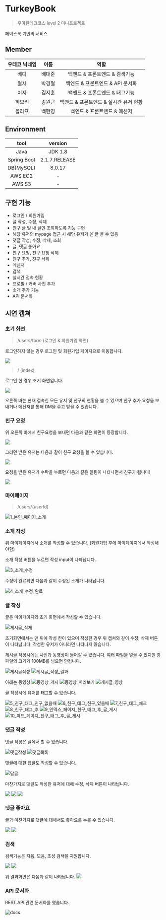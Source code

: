 # TurkeyBook

> 우아한테크코스 level 2 미니프로젝트

페이스북 기반의 서비스

## Member

우테코 닉네임 | 이름 | 역할
:--: | :--: | :--:
베디 | 배대준 | 백엔드 & 프론트엔드 & 검색기능
철시 | 박경철 | 백엔드 & 프론트엔드 & API 문서화
이지 | 김지훈 | 백엔드 & 프론트엔드 & 태그기능
히브리 | 송원근 | 백엔드 & 프론트엔드 & 실시간 유저 현황
올라프 | 백현영 | 백엔드 & 프론트엔드 & 메신저

## Environment

tool | version
:--: | :--:
Java | JDK 1.8
Spring Boot | 2.1.7.RELEASE
DB(MySQL) | 8.0.17
AWS EC2 | -
AWS S3 | -

## 구현 기능

- 로그인 / 회원가입
- 글 작성, 수정, 삭제
- 친구 글 및 내 글만 조회하도록 기능 구현
- 해당 유저의 mypage 접근 시 해당 유저가 쓴 글 볼 수 있음
- 댓글 작성, 수정, 삭제, 조회
- 글, 댓글 좋아요
- 친구 요청, 친구 요청 삭제
- 친구 추가, 친구 삭제
- 메신저
- 검색
- 실시간 접속 현황
- 프로필 / 커버 사진 추가
- 소개 추가 기능
- API 문서화

## 시연 캡쳐

### 초기 화면

> /users/form (로그인 & 회원가입 화면)

로그인하지 않는 경우 로그인 및 회원가입 페이지으로 이동합니다.

![](https://user-images.githubusercontent.com/30178507/64216825-8bd7dd00-cef5-11e9-82e8-e6587b00350b.png)

> / (index)

로그인 한 경우 초기 화면입니다.

![](https://user-images.githubusercontent.com/30178507/64216864-c5a8e380-cef5-11e9-9e93-3ebabb0f1b94.png)

오른쪽 바는 현재 접속한 모든 유저 및 친구의 현황을 볼 수 있으며 친구 추가 요청을 보내거나 메신저를 통해 DM을 주고 받을 수 있습니다.

### 친구 요청

위 오른쪽 바에서 친구요청을 보내면 다음과 같은 화면이 등장합니다.

![](https://user-images.githubusercontent.com/30178507/64216934-1587aa80-cef6-11e9-8bf6-383cbcffacdd.png)

그러면 받은 유저는 다음과 같이 친구 요청을 볼 수 있습니다.

![](https://user-images.githubusercontent.com/30178507/64216932-14ef1400-cef6-11e9-9070-5e57e1eb3f62.png)

요청을 받은 유저가 수락을 누르면 다음과 같은 알림이 나타나면서 친구가 됩니다!

![](https://user-images.githubusercontent.com/30178507/64216936-1587aa80-cef6-11e9-897f-52a50dc97816.png)

### 마이페이지

> /users/{userId}

![1_본인_페이지_소개](https://user-images.githubusercontent.com/30178507/64217060-bb3b1980-cef6-11e9-8bd9-77e816fe89a5.png)

### 소개 작성

위 마이페이지에서 소개를 작성할 수 있습니다. (회원가입 후에 마이페이지에서 작성해야함)

소개 작성 버튼을 누르면 작성 input이 나타납니다.

![3_소개_수정](https://user-images.githubusercontent.com/30178507/64217061-bb3b1980-cef6-11e9-80b7-9e2b95026fe4.png)

수정이 완료되면 다음과 같이 수정된 소개가 나타납니다.

![4_소개_수정_완료](https://user-images.githubusercontent.com/30178507/64217062-bbd3b000-cef6-11e9-8f3c-978df0acf6ba.png)

### 글 작성

글은 마이페이지와 초기 화면에서 작성할 수 있습니다.

![게시글_삭제](https://user-images.githubusercontent.com/30178507/64217178-5502c680-cef7-11e9-9c2b-289f3b161ac3.PNG)

초기화면에서는 맨 위에 작성 칸이 있으며 작성한 경우 위 캡쳐와 같이 수정, 삭제 버튼이 나타납니다. 작성한 유저가 아니라면 나타나지 않습니다.

게시글 작성시에는 사진과 동영상이 들어갈 수 있습니다. 여러 파일을 넣을 수 있지만 총 파일의 크기가 100MB를 넘으면 안됩니다.

![게시글작성](https://user-images.githubusercontent.com/30178507/64217313-e1ad8480-cef7-11e9-9a28-125d2af1e5c8.png)
![게시글_작성_결과](https://user-images.githubusercontent.com/30178507/64217312-e1ad8480-cef7-11e9-9ae9-c92e7f6b4965.png)

아래는 동영상 
![동영상_게시](https://user-images.githubusercontent.com/30178507/64217179-5502c680-cef7-11e9-845d-891246318965.png)
![동영상_미리보기](https://user-images.githubusercontent.com/30178507/64217181-559b5d00-cef7-11e9-9c59-a250c1717f43.png)
![게시글_영상](https://user-images.githubusercontent.com/30178507/64217182-559b5d00-cef7-11e9-817f-78cb77032262.PNG)

글 작성시에 유저를 태그할 수 있습니다.

![5_친구_태그_친구_없을때](https://user-images.githubusercontent.com/30178507/64217587-ecb4e480-cef8-11e9-8962-91be320bedbd.png)
![6_친구_태그_친구_있을때](https://user-images.githubusercontent.com/30178507/64217588-ed4d7b00-cef8-11e9-9a92-9c3af578331b.png)
![7_친구_태그_체크](https://user-images.githubusercontent.com/30178507/64217589-ed4d7b00-cef8-11e9-82a2-ea1846793a01.png)
![8_친구_태그_후](https://user-images.githubusercontent.com/30178507/64217590-ed4d7b00-cef8-11e9-8c09-39d3259fd1ac.png)
![9_인덱스_페이지_친구_태그_후_글_게시](https://user-images.githubusercontent.com/30178507/64217591-ede61180-cef8-11e9-861a-dd72163c903b.png)
![10_피드_페이지_친구_태그_후_글_게시](https://user-images.githubusercontent.com/30178507/64217592-ede61180-cef8-11e9-8cf8-6b7d62ed65d0.png)

### 댓글 작성

댓글 작성은 글에서 할 수 있습니다.

![댓글작성](https://user-images.githubusercontent.com/30178507/64217405-351fd280-cef8-11e9-8c37-00f6c440c755.png)
![댓글목록](https://user-images.githubusercontent.com/30178507/64217406-35b86900-cef8-11e9-9ee9-56ebaed40ef6.png)

댓글에 대한 답글도 작성할 수 있습니다.

![답글](https://user-images.githubusercontent.com/30178507/64217399-33eea580-cef8-11e9-8ab2-9bd982390d67.png)

마찬가지로 댓글도 작성한 유저에 대해 수정, 삭제 버튼이 나타납니다.

![](https://user-images.githubusercontent.com/30178507/64217545-c55e1780-cef8-11e9-8862-dddf9770f91b.png)
![](https://user-images.githubusercontent.com/30178507/64217401-34873c00-cef8-11e9-86cc-a0b5f8dc0b3c.png)
![](https://user-images.githubusercontent.com/30178507/64217402-34873c00-cef8-11e9-9f7d-fc8e2bd7be8c.png)

### 댓글 좋아요

글과 마찬가지로 댓글에 대해서도 좋아요를 누를 수 있습니다.

![](https://user-images.githubusercontent.com/30178507/64217403-34873c00-cef8-11e9-968a-5447c2f7844b.png)
![](https://user-images.githubusercontent.com/30178507/64217404-351fd280-cef8-11e9-8abd-570dab70e51f.png)

### 검색

검색기능은 자음, 모음, 초성 검색을 지원합니다.

![](https://user-images.githubusercontent.com/30178507/64217584-ec1c4e00-cef8-11e9-9124-9ca346e2e1fe.png)
![](https://user-images.githubusercontent.com/30178507/64217585-ec1c4e00-cef8-11e9-9567-4f211c17a683.png)

위 결과화면은 다음과 같이 나타납니다.
![](https://user-images.githubusercontent.com/30178507/64217586-ecb4e480-cef8-11e9-916b-900e5fcf0bcd.png)

### API 문서화

REST API 관련 문서화를 했습니다.

![docs](https://user-images.githubusercontent.com/30178507/64217583-ec1c4e00-cef8-11e9-9345-7bc12a2ce94c.PNG)

